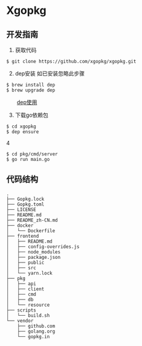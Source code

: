 # Xgopkg
## 开发指南
1. 获取代码
```shell
$ git clone https://github.com/xgopkg/xgopkg.git
```
2. dep安装 如已安装忽略此步骤

```shell
$ brew install dep
$ brew upgrade dep
```
&emsp;&emsp;[dep使用](https://golang.github.io/dep/)

3. 下载go依赖包
```shell
$ cd xgopkg
$ dep ensure
```
4

```
$ cd pkg/cmd/server
$ go run main.go
```

## 代码结构
```
.
├── Gopkg.lock
├── Gopkg.toml
├── LICENSE
├── README.md
├── README_zh-CN.md
├── docker
│   └── Dockerfile
├── frontend
│   ├── README.md
│   ├── config-overrides.js
│   ├── node_modules
│   ├── package.json
│   ├── public
│   ├── src
│   └── yarn.lock
├── pkg
│   ├── api
│   ├── client
│   ├── cmd
│   ├── db
│   └── resource
├── scripts
│   └── build.sh
└── vendor
    ├── github.com
    ├── golang.org
    └── gopkg.in
```
